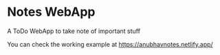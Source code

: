 # Notes WebApp
A ToDo WebApp to take note of important stuff

You can check the working example at https://anubhavnotes.netlify.app/
